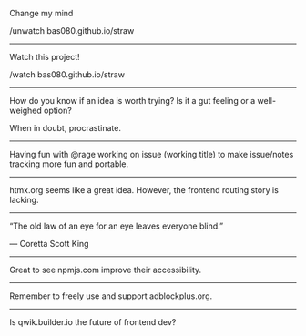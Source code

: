 
Change my mind

/unwatch bas080.github.io/straw

----

Watch this project!


/watch bas080.github.io/straw

---

How do you know if an idea is worth trying? Is it a gut feeling or a well-weighed option?

When in doubt, procrastinate.

----

Having fun with @rage working on issue (working title) to make issue/notes tracking more fun and portable.

----

htmx.org seems like a great idea. However, the frontend routing story is lacking.

----

“The old law of an eye for an eye leaves everyone blind.”

— Coretta Scott King

----
Great to see npmjs.com improve their accessibility.

----

Remember to freely use and support adblockplus.org.

----

Is qwik.builder.io the future of frontend dev?
